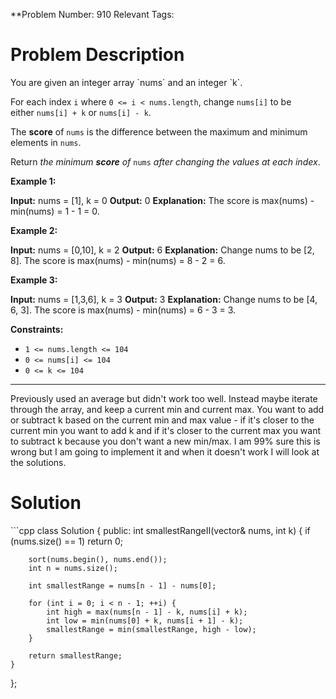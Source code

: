 
**Problem Number: 910
Relevant Tags:
<h1> Problem Description </h1>
You are given an integer array `nums` and an integer `k`.

For each index `i` where `0 <= i < nums.length`, change `nums[i]` to be either `nums[i] + k` or `nums[i] - k`.

The **score** of `nums` is the difference between the maximum and minimum elements in `nums`.

Return _the minimum **score** of_ `nums` _after changing the values at each index_.

**Example 1:**

**Input:** nums = [1], k = 0
**Output:** 0
**Explanation:** The score is max(nums) - min(nums) = 1 - 1 = 0.

**Example 2:**

**Input:** nums = [0,10], k = 2
**Output:** 6
**Explanation:** Change nums to be [2, 8]. The score is max(nums) - min(nums) = 8 - 2 = 6.

**Example 3:**

**Input:** nums = [1,3,6], k = 3
**Output:** 3
**Explanation:** Change nums to be [4, 6, 3]. The score is max(nums) - min(nums) = 6 - 3 = 3.

**Constraints:**

- `1 <= nums.length <= 104`
- `0 <= nums[i] <= 104`
- `0 <= k <= 104`

-----
Previously used an average but didn't work too well. Instead maybe iterate through the array, and keep a current min and current max. You want to add or subtract k based on the current min and max value - if it's closer to the current min you want to add k and if it's closer to the current max you want to subtract k because you don't want a new min/max. I am 99% sure this is wrong but I am going to implement it and when it doesn't work I will look at the solutions.

<h1> Solution </h1>
```cpp
class Solution {
public:
    int smallestRangeII(vector<int>& nums, int k) {
        if (nums.size() == 1) return 0;

        sort(nums.begin(), nums.end());
        int n = nums.size();

        int smallestRange = nums[n - 1] - nums[0];

        for (int i = 0; i < n - 1; ++i) {
            int high = max(nums[n - 1] - k, nums[i] + k);
            int low = min(nums[0] + k, nums[i + 1] - k);
            smallestRange = min(smallestRange, high - low);
        }

        return smallestRange;
    }
};
```so you guy